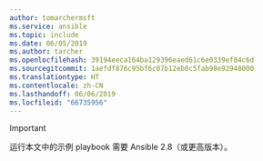 ```yaml
---
author: tomarchermsft
ms.service: ansible
ms.topic: include
ms.date: 06/05/2019
ms.author: tarcher
ms.openlocfilehash: 39194eeca164ba129396eaed61c6e0339ef84c6d
ms.sourcegitcommit: 1aefdf876c95bf6c07b12eb8c5fab98e92948000
ms.translationtype: HT
ms.contentlocale: zh-CN
ms.lasthandoff: 06/06/2019
ms.locfileid: "66735956"
---
```

> [!Important]
> 运行本文中的示例 playbook 需要 Ansible 2.8（或更高版本）。